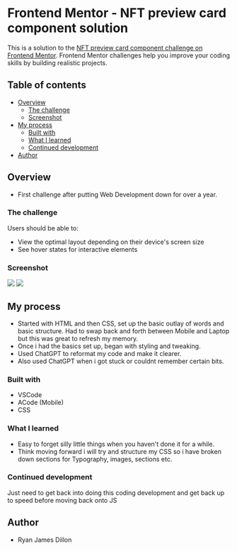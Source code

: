 # Frontend Mentor - NFT preview card component solution

This is a solution to the [NFT preview card component challenge on Frontend Mentor](https://www.frontendmentor.io/challenges/nft-preview-card-component-SbdUL_w0U). Frontend Mentor challenges help you improve your coding skills by building realistic projects. 

## Table of contents

- [Overview](#overview)
  - [The challenge](#the-challenge)
  - [Screenshot](#screenshot)
- [My process](#my-process)
  - [Built with](#built-with)
  - [What I learned](#what-i-learned)
  - [Continued development](#continued-development)
- [Author](#author)

## Overview
 - First challenge after putting Web Development down for over a year. 

### The challenge
Users should be able to:

- View the optimal layout depending on their device's screen size
- See hover states for interactive elements

### Screenshot
![](./images/ss1.png)
![](./images/ss2.png)

## My process
- Started with HTML and then CSS, set up the basic outlay of words and basic structure. Had to swap back and forth between Mobile and Laptop but this was great to refresh my memory.
- Once i had the basics set up, began with styling and tweaking.
- Used ChatGPT to reformat my code and make it clearer.
- Also used ChatGPT when i got stuck or couldnt remember certain bits.

### Built with
- VSCode
- ACode (Mobile)
- CSS

### What I learned
- Easy to forget silly little things when you haven't done it for a while.
- Think moving forward i will try and structure my CSS so i have broken down sections for Typography, images, sections etc.

### Continued development
Just need to get back into doing this coding development and get back up to speed before moving back onto JS

## Author
- Ryan James Dillon